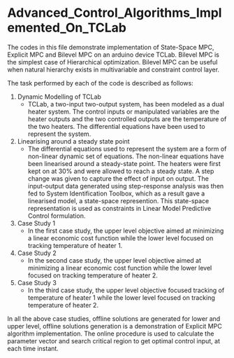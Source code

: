 # Advanced_Control_Algorithms_Implemented_On_TCLab
The codes in this file demonstrate implementation of State-Space MPC, Explicit MPC and Bilevel MPC on an arduino device TCLab. Bilevel MPC is the simplest case of Hierarchical optimization. Bilevel MPC can be useful when natural hierarchy exists in multivariable and constraint control layer.

The task performed by each of the code is described as follows:
1. Dynamic Modelling of TCLab
   - TCLab, a two-input two-output system, has been modeled as a dual heater system. The control inputs or manipulated variables are the heater outputs and the two controlled outputs are the temperature of the two heaters. The differential equations have been used to represent the system.
2. Linearising around a steady state point
   - The differential equations used to represent the system are a form of non-linear dynamic set of equations. The non-linear equations have been linearised around a steady-state point. The heaters were first kept on at 30% and were allowed to reach a steady state. A step change was given to capture the effect of input on output. The input-output data generated using step-response analysis was then fed to System Identification Toolbox, which as a result gave a linearised model, a state-space represention. This state-space representation is used as constraints in Linear Model Predictive Control formulation.
3. Case Study 1
     - In the first case study, the upper level objective aimed at minimizing a linear economic cost function while the lower level focused on tracking temperature of heater 1. 
4. Case Study 2
    - In the second case study, the upper level objective aimed at minimizing a linear economic cost function while the lower level focused on tracking temperature of heater 2. 
5. Case Study 3
    - In the third case study, the upper level objective focused tracking of temperature of heater 1 while the lower level focused on tracking temperature of heater 2.

In all the above case studies, offline solutions are generated for lower and upper level, offline solutions generation is a demonstration of Explicit MPC algorithm implementation.
The online procedure is used to calculate the parameter vector and search critical region to get optimal control input,  at each time instant.
